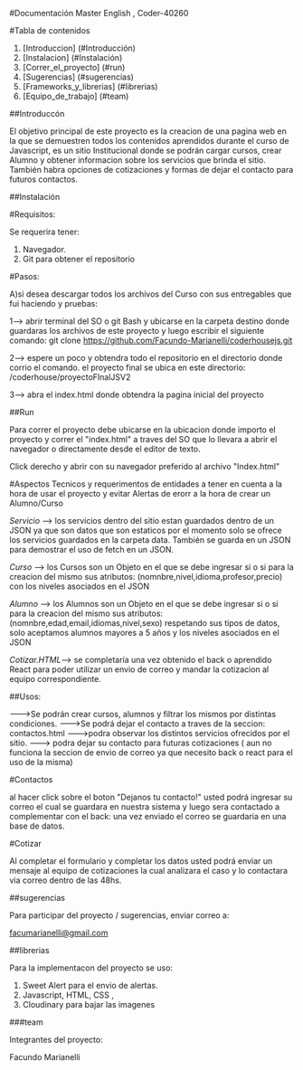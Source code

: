 #Documentación Master English , Coder-40260

#Tabla de contenidos
1. [Introduccion] (#Introducción)
2. [Instalacion] (#Instalación)
3. [Correr_el_proyecto] (#run)
4. [Sugerencias] (#sugerencias)
5. [Frameworks_y_librerias] (#librerias)
6. [Equipo_de_trabajo] (#team) 

##Introduccón

El objetivo principal de este proyecto es la creacion de una pagina web en la que se demuestren todos los contenidos aprendidos durante el curso de Javascript, es un sitio Institucional donde se podrán cargar cursos, crear Alumno y obtener informacion sobre los servicios que brinda el sitio.
También habra opciones de cotizaciones y formas de dejar el contacto para futuros contactos.

##Instalación

#Requisitos:

Se requerira tener:
1. Navegador.
2. Git para obtener el repositorio

#Pasos: 

A)si desea descargar todos los archivos del Curso con sus entregables que fui haciendo y pruebas:

1--> abrir terminal del SO o git Bash y ubicarse en la carpeta destino donde guardaras los archivos de este proyecto y luego escribir el        siguiente  comando:
    git clone https://github.com/Facundo-Marianelli/coderhousejs.git

2--> espere un poco y obtendra todo el repositorio en el directorio donde corrio el comando. 
el proyecto final se ubica en este directorio: /coderhouse/proyectoFInalJSV2

3--> abra el index.html donde obtendra la pagina inicial del proyecto


##Run

Para correr el proyecto debe ubicarse en la ubicacion donde importo el proyecto y correr el "index.html" a traves del SO que lo llevara a abrir el navegador o directamente desde el editor de texto.

Click derecho y abrir con su navegador preferido al archivo "Index.html"

#Aspectos Tecnicos y requerimentos de entidades a tener en cuenta a la hora de usar el proyecto y evitar Alertas de erorr a la hora de crear un Alumno/Curso

*Servicio* --> los servicios dentro del sitio estan guardados dentro de un JSON ya que son datos que son estaticos por el momento solo se ofrece los servicios guardados en la carpeta data. También se guarda en un JSON para demostrar el uso de fetch en un JSON.

*Curso* --> los Cursos son un Objeto en el que se debe ingresar si o si para la creacion del mismo sus atributos: (nomnbre,nivel,idioma,profesor,precio) con los niveles asociados en el JSON

*Alumno* --> los Alumnos son un Objeto en el que se debe ingresar si o si para la creacion del mismo sus atributos: (nomnbre,edad,email,idiomas,nivel,sexo) respetando sus tipos de datos, solo aceptamos alumnos mayores a 5 años y los niveles asociados en el JSON

*Cotizar.HTML*--> se completaría una vez obtenido el back o aprendido React para poder utilizar un envio de correo y mandar la cotizacion al equipo correspondiente.

##Usos:

--->Se podrán crear cursos, alumnos y filtrar los mismos por distintas condiciones.
--->Se podrá dejar el contacto a traves de la seccion: contactos.html
--->podra observar los distintos servicios ofrecidos por el sitio.
---> podra dejar su contacto para futuras cotizaciones ( aun no funciona la seccion de envio de  correo ya que necesito back o react para el uso de la misma)


#Contactos

al hacer click sobre el boton "Dejanos tu contacto!" usted podrá ingresar su correo el cual se guardara en nuestra sistema y luego sera contactado a complementar con el back: una vez enviado el correo se guardaria en una base de datos.

#Cotizar

Al completar el formulario y completar los datos usted podrá enviar un mensaje al equipo de cotizaciones la cual analizara el caso y lo contactara via correo dentro de las 48hs.

##sugerencias

Para participar del proyecto / sugerencias, enviar correo a:

facumarianelli@gmail.com

##librerias

Para la implementacon del proyecto se uso:

1. Sweet Alert para el envio de alertas.
2. Javascript, HTML, CSS , 
3. Cloudinary para bajar las imagenes

###team

Integrantes del proyecto:

Facundo Marianelli



